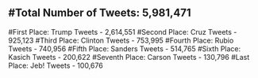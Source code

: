 #Total Number of Tweets: 5,981,471 
---
#First Place: Trump Tweets - 2,614,551
#Second Place: Cruz Tweets - 925,123
#Third Place: Clinton Tweets - 753,995
#Fourth Place: Rubio Tweets - 740,956
#Fifth Place: Sanders Tweets - 514,765
#Sixth Place: Kasich Tweets - 200,622
#Seventh Place: Carson Tweets - 130,796
#Last Place: Jeb! Tweets - 100,676
